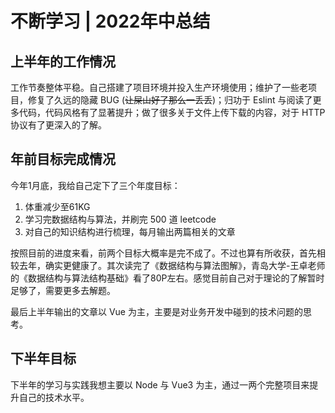 <!--
 * @Descripttion: 
 * @Date: 2022-07-10 13:40:29
 * @LastEditTime: 2022-07-10 13:55:53
-->
#  不断学习 | 2022年中总结

## 上半年的工作情况

工作节奏整体平稳。自己搭建了项目环境并投入生产环境使用；维护了一些老项目，修复了久远的隐藏 BUG (~~让屎山好了那么一丢丢~~)；归功于 Eslint 与阅读了更多代码，代码风格有了显著提升；做了很多关于文件上传下载的内容，对于 HTTP 协议有了更深入的了解。

## 年前目标完成情况

今年1月底，我给自己定下了三个年度目标：

1. 体重减少至61KG
2. 学习完数据结构与算法，并刷完 500 道 leetcode
3. 对自己的知识结构进行梳理，每月输出两篇相关的文章

按照目前的进度来看，前两个目标大概率是完不成了。不过也算有所收获，首先相较去年，确实更健康了。其次读完了《数据结构与算法图解》，青岛大学-王卓老师的《数据结构与算法结构基础》看了80P左右。感觉目前自己对于理论的了解暂时足够了，需要更多去解题。

最后上半年输出的文章以 Vue 为主，主要是对业务开发中碰到的技术问题的思考。

## 下半年目标

下半年的学习与实践我想主要以 Node 与 Vue3 为主，通过一两个完整项目来提升自己的技术水平。